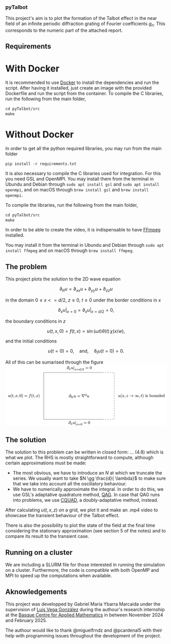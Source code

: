 ### pyTalbot

This project's aim is to plot the formation of the Talbot effect in the near field of an infinite periodic diffraction grating of Fourier coefficients $g_n$. This corresponds to the numeric part of the attached report.

## Requirements

# With Docker
It is recommended to use [Docker](https://www.docker.com/) to install the dependencies and run the script. After having it installed, just create an image with the provided Dockerfile and run the script from the container. To compile the C libraries, run the following from the main folder,
```
cd pyTalbot/src
make
```


# Without Docker
In order to get all the python required libraries, you may run from the main folder
```
pip install -r requirements.txt
```

It is also necessary to compile the C libraries used for integration. For this you need GSL and OpenMPI. You may install them from the terminal in Ubundu and Debian through `sudo apt install gsl` and `sudo apt install openmpi`, and on macOS through `brew install gsl` and `brew install openmpi`.

To compile the libraries, run the following from the main folder,
```
cd pyTalbot/src
make
```

In order to be able to create the video, it is indispensable to have [FFmpeg](https://www.ffmpeg.org/) installed.

You may install it from the terminal in Ubundu and Debian through `sudo apt install ffmpeg` and on macOS through `brew install ffmpeg`.

## The problem

This project plots the solution to the 2D wave equation

$$\partial_{tt} u = \partial_{xx} u + \partial_{yy} u + \partial_{zz} u$$

in the domain $0 \leq x <= d/2$, $z \geq 0$, $t \geq 0$ under the border conditions in $x$

$$\left.\partial_x u\right\vert_{x=0} = \left.\partial_x u\right\vert_{x=d/2} = 0, \tag{1.2}$$

the boundary conditions in $z$

$$u(t,x,0) = f(t,x) = \sin(\omega t)\theta(t)\, \chi(x/w), \tag{1.3}$$

and the initial conditions

$$u(t=0) = 0,\quad\text{and,}\quad \partial_t u(t=0) = 0. \tag{1.4}$$

All of this can be sumarised through the figure
![Alt text](./problem_statement.jpeg "Figure 1: Sketch of the differential equation and boundary conditions obeyed by the system.")

## The solution

The solution to this problem can be written in closed form: 
... (4.8)
which is what we plot. The RHS is mostly straightforward to compute, although certain approximations must be made:
  - The most obvious, we have to introduce an $N$ at which we truncate the series. We usually want to take $N \gg \frac{d}{ \lambda}$ to make sure that we take into account all the oscillatory behaviour.
  - We have to numerically approximate the integral. In order to do this, we use GSL's adaptative quadrature method, [QAG](https://www.gnu.org/software/gsl/doc/html/integration.html#qag-adaptive-integration). In case that QAG runs into problems, we use [CQUAD](https://www.gnu.org/software/gsl/doc/html/integration.html#cquad-doubly-adaptive-integration), a doubly-adaptative method, instead.

After calculating $u(t,x,z)$ on a grid, we plot it and make an .mp4 video to showcase the transient behaviour of the Talbot effect.

There is also the possibility to plot the state of the field at the final time considering the stationary approximation (see section 5 of the notes) and to compare its result to the transient case.

## Running on a cluster

We are including a SLURM file for those interested in running the simulation on a cluster. Furthermore, the code is compatible with both OpenMP and MPI to speed up the computations when available.


## Aknowledgements

This project was developped by Gabriel María Ybarra Marcaida under the supervision of [Luis Vega González](https://www.bcamath.org/en/people/bcam-members/lvega) during the authour's research internship at the [Basque Centre for Applied Mathematics](https://www.bcamath.org/en) in between November 2024 and February 2025.

The authour would like to thank @miguelfrndz and @pcardenal5 with their help with programming issues throughout the development of the project.